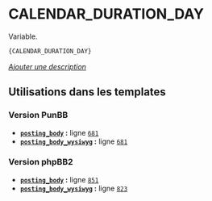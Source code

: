 # CALENDAR_DURATION_DAY


Variable.

```html
{CALENDAR_DURATION_DAY}
```

[*Ajouter une description*](https://fa-tvars.appspot.com/var/CALENDAR_DURATION_DAY)

## Utilisations dans les templates

### Version PunBB
* __[`posting_body`](../tpl/var/punbb/posting_body.md#readme) :__ ligne [`681`](../tpl/src/punbb/posting_body.tpl#L681)
* __[`posting_body_wysiwyg`](../tpl/var/punbb/posting_body_wysiwyg.md#readme) :__ ligne [`681`](../tpl/src/punbb/posting_body_wysiwyg.tpl#L681)

### Version phpBB2
* __[`posting_body`](../tpl/var/subsilver/posting_body.md#readme) :__ ligne [`851`](../tpl/src/subsilver/posting_body.tpl#L851)
* __[`posting_body_wysiwyg`](../tpl/var/subsilver/posting_body_wysiwyg.md#readme) :__ ligne [`823`](../tpl/src/subsilver/posting_body_wysiwyg.tpl#L823)